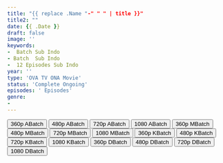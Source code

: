 ```yaml
---
title: "{{ replace .Name "-" " " | title }}"
title2: ""
date: {{ .Date }}
draft: false
image: ''
keywords:
-  Batch Sub Indo
- Batch  Sub Indo
-  12 Episodes Sub Indo
year: ''
type: 'OVA TV ONA Movie'
status: 'Complete Ongoing'
episodes: ' Episodes'
genre:
- 
---
```


<div class="d-g gg-5 gtc-r ai-c">
<button onclick="window.open('?barc=','_blank')">360p ABatch</button>
<button onclick="window.open('?barc=','_blank')">480p ABatch</button>
<button onclick="window.open('?barc=','_blank')">720p ABatch</button>
<button onclick="window.open('?barc=','_blank')">1080 ABatch</button>
<button onclick="window.open('?bmed=','_blank')">360p MBatch</button>
<button onclick="window.open('?bmed=','_blank')">480p MBatch</button>
<button onclick="window.open('?bmed=','_blank')">720p MBatch</button>
<button onclick="window.open('?bmed=','_blank')">1080 MBatch</button>
<button onclick="window.open('?bkus=','_blank')">360p KBatch</button>
<button onclick="window.open('?bkus=','_blank')">480p KBatch</button>
<button onclick="window.open('?bkus=','_blank')">720p KBatch</button>
<button onclick="window.open('?bkus=','_blank')">1080 KBatch</button>
<button onclick="window.open('?bdro=','_blank')">360p DBatch</button>
<button onclick="window.open('?bdro=','_blank')">480p DBatch</button>
<button onclick="window.open('?bdro=','_blank')">720p DBatch</button>
<button onclick="window.open('?bdro=','_blank')">1080 DBatch</button>
</div>